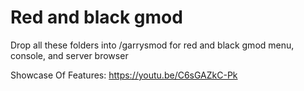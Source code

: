 # Red and black gmod
Drop all these folders into /garrysmod for red and black gmod menu, console, and server browser

Showcase Of Features:
https://youtu.be/C6sGAZkC-Pk
